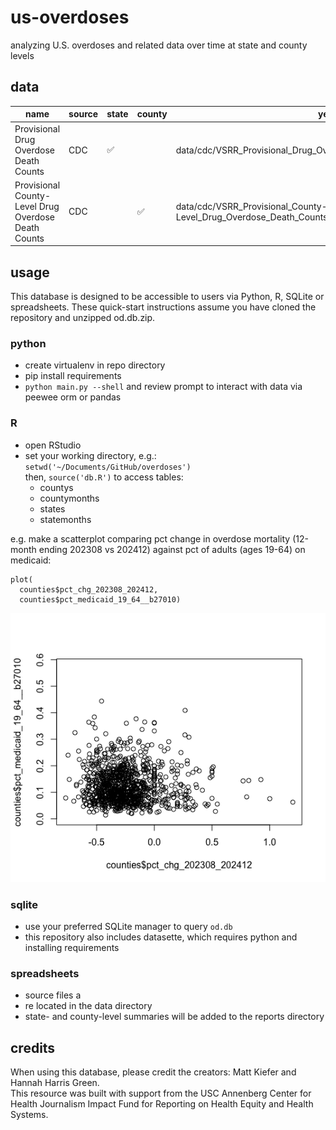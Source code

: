 # us-overdoses
analyzing U.S. overdoses and related data over time at state and county levels

## data 
| name | source | state | county | years | path | notes |
|------|--------|-------|--------|-------|------|-------|
| Provisional Drug Overdose Death Counts | CDC | ✅ |  | data/cdc/VSRR_Provisional_Drug_Overdose_Death_Counts_20250917.csv |
| Provisional County-Level Drug Overdose Death Counts | CDC |  | ✅ | data/cdc/VSRR_Provisional_County-Level_Drug_Overdose_Death_Counts_20250716.csv |


## usage
This database is designed to be accessible to users via Python, R, SQLite or spreadsheets. These quick-start instructions assume you have cloned the repository and unzipped od.db.zip.

### python
- create virtualenv in repo directory
- pip install requirements
- `python main.py --shell` and review prompt to interact with data via peewee orm or pandas

### R
- open RStudio  
- set your working directory, e.g.:   
`setwd('~/Documents/GitHub/overdoses')`  
then,  `source('db.R')`  to access tables:   
  - countys  
  - countymonths  
  - states
  - statemonths
 
e.g. make a scatterplot comparing pct change in overdose mortality (12-month ending 202308 vs 202412) against pct of adults (ages 19-64) on medicaid:  
```
plot(
  counties$pct_chg_202308_202412,
  counties$pct_medicaid_19_64__b27010)
```
![draft scatter of percent change mortality against percent adults on medicaid](docs/od-scatter.png)

### sqlite
- use your preferred SQLite manager to query `od.db`
- this repository also includes datasette, which requires python and installing requirements

### spreadsheets
- source files a
- re located in the data directory
- state- and county-level summaries will be added to the reports directory

## credits
When using this database, please credit the creators: Matt Kiefer and Hannah Harris Green.  
This resource was built with support from the USC Annenberg Center for Health Journalism Impact Fund for Reporting on Health Equity and Health Systems.

